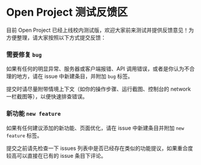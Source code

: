 # Open Project 测试反馈区

目前 Open Project 已经上线校内测试版，欢迎大家前来测试并提供反馈意见！为方便整理，请大家按照以下方式提交反馈：



### 需要修复 `bug`

如果有任何的明显异常、服务器或客户端报错、API 调用错误，或者是你认为不合理的地方，请在 issue 中新建条目，并附加 `bug` 标签。

提交时请尽量附带情境上下文（如你的操作步骤、运行截图、控制台的 network 一栏截图等），以便快速排查错误。



### 新功能 `new feature`

如果有任何建议添加的新功能、页面优化，请在 issue 中新建条目并附加 `new feature` 标签。

提交之前请先检查一下 issues 列表中是否已经存在类似的功能提议，如果重合度较高可以直接在已有的 issue 条目下评论。
